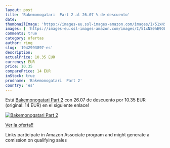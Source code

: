 ```yaml
---
layout: post
title: 'Bakemonogatari  Part 2 al 26.07 % de descuento'
date: 
thumbnailImage: 'https://images-eu.ssl-images-amazon.com/images/I/51xNS0hE9OL._SL200_.jpg'
images: [ 'https://images-eu.ssl-images-amazon.com/images/I/51xNS0hE9OL._SL200_.jpg' ]
comments: true
category: ofertas
author: ring
slug: '1942993897-es'
description:
actualPrice: 10.35 EUR
currency: EUR
price: 10.35
comparePrice: 14 EUR
inStock: true
prodname: 'Bakemonogatari  Part 2'
country: 'es'
---
```


Está [Bakemonogatari  Part 2](https://www.amazon.es/dp/1942993897/?tag=tolees-21) con 26.07 de descuento por 10.35 EUR (original: 14 EUR) en el siguiente enlace!

[![Bakemonogatari  Part 2](https://images-eu.ssl-images-amazon.com/images/I/51xNS0hE9OL._SL200_.jpg)](https://www.amazon.es/dp/1942993897/?tag=tolees-21)

[Ver la oferta!!](https://www.amazon.es/dp/1942993897/?tag=tolees-21)

Links participate in Amazon Associate program and might generate a comission on qualifying sales


